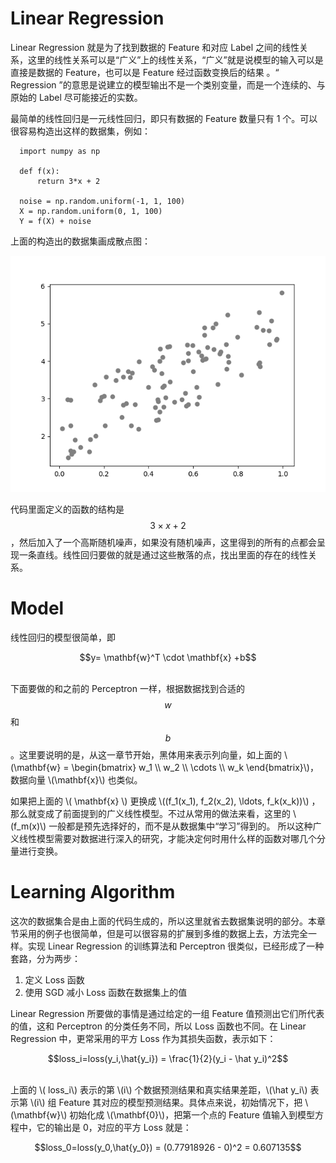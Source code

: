 # Linear Regression

Linear Regression 就是为了找到数据的 Feature 和对应 Label 之间的线性关系，这里的线性关系可以是“广义”上的线性关系，“广义”就是说模型的输入可以是直接是数据的 Feature，也可以是 Feature 经过函数变换后的结果
。“ Regression ”的意思是说建立的模型输出不是一个类别变量，而是一个连续的、与原始的 Label 尽可能接近的实数。

最简单的线性回归是一元线性回归，即只有数据的 Feature 数量只有 1 个。可以很容易构造出这样的数据集，例如：

      import numpy as np

      def f(x):
          return 3*x + 2

      noise = np.random.uniform(-1, 1, 100)
      X = np.random.uniform(0, 1, 100)
      Y = f(X) + noise

上面的构造出的数据集画成散点图：

![f3.0.png](assets/f3.0.png)

代码里面定义的函数的结构是 $$ 3 \times x + 2 $$，然后加入了一个高斯随机噪声，如果没有随机噪声，这里得到的所有的点都会呈现一条直线。线性回归要做的就是通过这些散落的点，找出里面的存在的线性关系。

# Model

线性回归的模型很简单，即

<center>$$y= \mathbf{w}^T \cdot \mathbf{x} +b$$</center><br/>

下面要做的和之前的 Perceptron 一样，根据数据找到合适的 $$w$$ 和 $$b$$。这里要说明的是，从这一章节开始，黑体用来表示列向量，如上面的 \\(\mathbf{w} = \begin{bmatrix} w_1 \\\ w_2 \\\ \cdots \\\ w_k \end{bmatrix}\\)，
数据向量 \\(\mathbf{x}\\) 也类似。

如果把上面的 \\( \mathbf{x} \\) 更换成 \\((f_1(x_1), f_2(x_2), \ldots, f_k(x_k))\\) ，那么就变成了前面提到的广义线性模型。不过从常用的做法来看，这里的 \\(f_m(x)\\) 一般都是预先选择好的，而不是从数据集中“学习”得到的。
所以这种广义线性模型需要对数据进行深入的研究，才能决定何时用什么样的函数对哪几个分量进行变换。

# Learning Algorithm

这次的数据集合是由上面的代码生成的，所以这里就省去数据集说明的部分。本章节采用的例子也很简单，但是可以很容易的扩展到多维的数据上去，方法完全一样。实现 Linear Regression 的训练算法和 Perceptron 很类似，已经形成了一种
套路，分为两步：

1. 定义 Loss 函数
2. 使用 SGD 减小 Loss 函数在数据集上的值

Linear Regression 所要做的事情是通过给定的一组 Feature 值预测出它们所代表的值，这和 Perceptron 的分类任务不同，所以 Loss 函数也不同。在 Linear Regression 中，更常采用的平方 Loss 作为其损失函数，表示如下：

<center>$$loss_i=loss(y_i,\hat{y_i}) = \frac{1}{2}(y_i - \hat y_i)^2$$</center><br/>

上面的 \\( loss_i\\) 表示的第 \\(i\\) 个数据预测结果和真实结果差距，\\(\hat y_i\\) 表示第 \\(i\\) 组 Feature 其对应的模型预测结果。具体点来说，初始情况下，把 \\(\mathbf{w}\\) 初始化成 \\(\mathbf{0}\\)，把第一个点的 Feature 值输入到模型方程中，它的输出是 0，对应的平方 Loss 就是：

<center>$$loss_0=loss(y_0,\hat{y_0}) = (0.77918926 - 0)^2 = 0.607135$$</center><br/>
